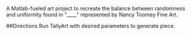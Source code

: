 A Matlab-fueled art project to recreate the balance between randomness and uniformity found in "____" represented by Nancy Toomey Fine Art. 

##Directions
Run TallyArt with desired parameters to generate piece. 